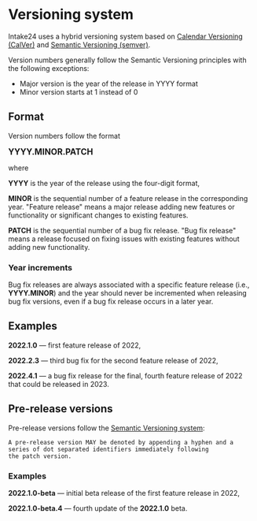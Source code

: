 # Versioning system

Intake24 uses a hybrid versioning system based on [Calendar Versioning (CalVer)](https://calver.org)
and [Semantic Versioning (semver)](https://semver.org).

Version numbers generally follow the Semantic Versioning principles with the following exceptions:

- Major version is the year of the release in YYYY format
- Minor version starts at 1 instead of 0

## Format

Version numbers follow the format

<span style="font-size: larger;">**YYYY.MINOR.PATCH**</span>

where

**YYYY** is the year of the release using the four-digit format,

**MINOR** is the sequential number of a feature release in the corresponding year. "Feature release" means a major release adding
new features or functionality or significant changes to existing features.

**PATCH** is the sequential number of a bug fix release. "Bug fix release" means a release focused on fixing
issues with existing features without adding new functionality.

### Year increments

Bug fix releases are always associated with a specific feature release (i.e., **YYYY.MINOR**) and the year
should never be incremented when releasing bug fix versions, even if a bug fix release occurs in a
later year.

## Examples

**2022.1.0** — first feature release of 2022,

**2022.2.3** — third bug fix for the second feature release of 2022,

**2022.4.1** — a bug fix release for the final, fourth feature release of 2022 that could be released in 2023.

## Pre-release versions

Pre-release versions follow the [Semantic Versioning system](https://semver.org/#spec-item-9):

    A pre-release version MAY be denoted by appending a hyphen and a series of dot separated identifiers immediately following
    the patch version.

### Examples

**2022.1.0-beta** — initial beta release of the first feature release in 2022,

**2022.1.0-beta.4** — fourth update of the **2022.1.0** beta.
